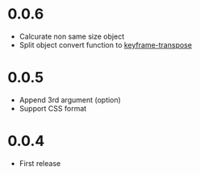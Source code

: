 # 0.0.6
- Calcurate non same size object
- Split object convert function to [keyframe-transpose](https://www.npmjs.com/package/keyframe-transpose)

# 0.0.5
- Append 3rd argument (option)
- Support CSS format

# 0.0.4
- First release
